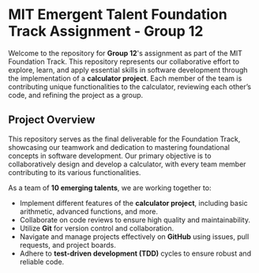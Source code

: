 # MIT Emergent Talent Foundation Track Assignment - Group 12

Welcome to the repository for **Group 12**'s assignment as part of the MIT Foundation
Track. This repository represents our collaborative effort to explore, learn, and
apply essential skills in software development through the implementation of a
**calculator project**. Each member of the team is contributing unique functionalities
to the calculator, reviewing each other’s code, and refining the project as a group.

## Project Overview

This repository serves as the final deliverable for the Foundation Track, showcasing
our teamwork and dedication to mastering foundational concepts in software development.
Our primary objective is to collaboratively design and develop a calculator, with
every team member contributing to its various functionalities.

As a team of **10 emerging talents**, we are working together to:

- Implement different features of the **calculator project**, including basic arithmetic,
advanced functions, and more.
- Collaborate on code reviews to ensure high quality and maintainability.
- Utilize **Git** for version control and collaboration.
- Navigate and manage projects effectively on **GitHub** using issues, pull requests,
and project boards.
- Adhere to **test-driven development (TDD)** cycles to ensure robust and reliable
code.

